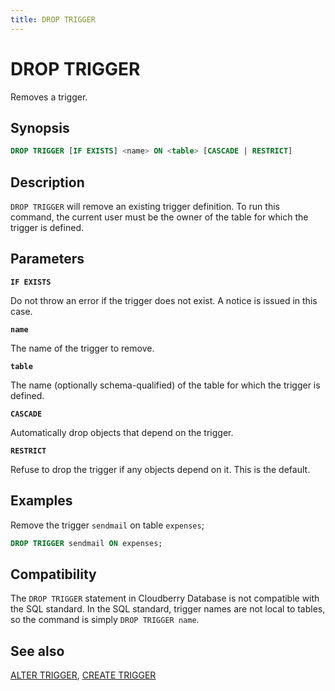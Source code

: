 ```yaml
---
title: DROP TRIGGER
---
```


# DROP TRIGGER

Removes a trigger.

## Synopsis

```sql
DROP TRIGGER [IF EXISTS] <name> ON <table> [CASCADE | RESTRICT]
```

## Description

`DROP TRIGGER` will remove an existing trigger definition. To run this command, the current user must be the owner of the table for which the trigger is defined.

## Parameters

**`IF EXISTS`**

Do not throw an error if the trigger does not exist. A notice is issued in this case.

**`name`**

The name of the trigger to remove.

**`table`**

The name (optionally schema-qualified) of the table for which the trigger is defined.

**`CASCADE`**

Automatically drop objects that depend on the trigger.

**`RESTRICT`**

Refuse to drop the trigger if any objects depend on it. This is the default.

## Examples

Remove the trigger `sendmail` on table `expenses`;

```sql
DROP TRIGGER sendmail ON expenses;
```

## Compatibility

The `DROP TRIGGER` statement in Cloudberry Database is not compatible with the SQL standard. In the SQL standard, trigger names are not local to tables, so the command is simply `DROP TRIGGER name`.

## See also

[ALTER TRIGGER](/docs/sql-stmts/sql-stmt-alter-trigger.md), [CREATE TRIGGER](/docs/sql-stmts/sql-stmt-create-trigger.md)

